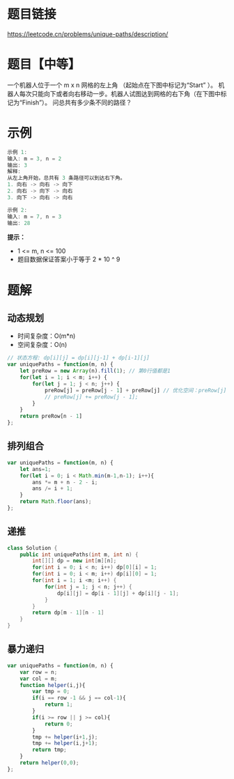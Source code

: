 # 题目链接

https://leetcode.cn/problems/unique-paths/description/

# 题目【中等】

一个机器人位于一个 m x n 网格的左上角 （起始点在下图中标记为“Start” ）。
机器人每次只能向下或者向右移动一步。机器人试图达到网格的右下角（在下图中标记为“Finish”）。
问总共有多少条不同的路径？

# 示例

```js
示例 1:
输入: m = 3, n = 2
输出: 3
解释:
从左上角开始，总共有 3 条路径可以到达右下角。
1. 向右 -> 向右 -> 向下
2. 向右 -> 向下 -> 向右
3. 向下 -> 向右 -> 向右

示例 2:
输入: m = 7, n = 3
输出: 28
```

**提示：**

- 1 <= m, n <= 100
- 题目数据保证答案小于等于 2 * 10 ^ 9

# 题解

## 动态规划

- 时间复杂度：O(m*n)
- 空间复杂度：O(n)

```js
// 状态方程: dp[i][j] = dp[i][j-1] + dp[i-1][j]
var uniquePaths = function(m, n) {
    let preRow = new Array(n).fill(1); // 第0行值都是1
    for(let i = 1; i < m; i++) {
        for(let j = 1; j < n; j++) {
            preRow[j] = preRow[j - 1] + preRow[j] // 优化空间：preRow[j]是上一行dp[i-1][j]的值
            // preRow[j] += preRow[j - 1];
        }
    }
    return preRow[n - 1]
};
```

## 排列组合

```js
var uniquePaths = function(m, n) {
    let ans=1;
    for(let i = 0; i < Math.min(m-1,n-1); i++){            
        ans *= m + n - 2 - i;
        ans /= i + 1;           
    }
    return Math.floor(ans);
};
```

## 递推

```C++
class Solution {
    public int uniquePaths(int m, int n) {
        int[][] dp = new int[m][n];
        for(int i = 0; i < n; i++) dp[0][i] = 1;
        for(int i = 0; i < m; i++) dp[i][0] = 1;
        for(int i = 1; i <m; i++) {
            for(int j = 1; j < n; j++) {
                dp[i][j] = dp[i - 1][j] + dp[i][j - 1];
            }
        }
        return dp[m - 1][n - 1]
    }
}
```

## 暴力递归

```js
var uniquePaths = function(m, n) {
    var row = n;
    var col = m;
    function helper(i,j){
        var tmp = 0;
        if(i == row -1 && j == col-1){
            return 1;
        }
        if(i >= row || j >= col){
            return 0;
        }
        tmp += helper(i+1,j);
        tmp += helper(i,j+1);
        return tmp;
    }
    return helper(0,0);
};
```
